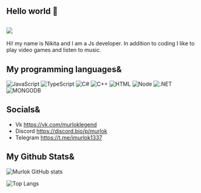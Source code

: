## Hello world 👋
![](https://komarev.com/ghpvc/?username=Sladkiy-Murlok)
---
Hi! my name is Nikita and I am a Js developer. In addition to coding I like to play video games and listen to music.

## My programming languages&

![JavaScript](https://img.shields.io/badge/JavaScript-F7DF1E?style=for-the-badge&logo=javascript&logoColor=black)
![TypeScript](https://img.shields.io/badge/TypeScript-007ACC?style=for-the-badge&logo=typescript&logoColor=white)
![C#](https://img.shields.io/badge/C%23-239120?style=for-the-badge&logo=c-sharp&logoColor=white)
![С++](https://img.shields.io/badge/C%2B%2B-00599C?style=for-the-badge&logo=c%2B%2B&logoColor=white)
![HTML](https://img.shields.io/badge/HTML-9146FF?style=for-the-badge&logo=html5&logoColor=white)
![Node](https://img.shields.io/badge/Node.js-43853D?style=for-the-badge&logo=node.js&logoColor=white)
![.NET](https://img.shields.io/badge/.NET-5C2D91?style=for-the-badge&logo=.net&logoColor=white)
![MONGODB](https://img.shields.io/badge/MongoDB-4EA94B?style=for-the-badge&logo=mongodb&logoColor=white)

## Socials&

- Vk https://vk.com/murloklegend
- Discord https://discord.bio/p/murlok
- Telegram https://t.me/imurlok1337



## My Github Stats&

![Murlok GitHub stats](https://github-readme-stats.vercel.app/api?username=Sladkiy-Murlok&show_icons=true&theme=radical)

![Top Langs](https://github-readme-stats.vercel.app/api/top-langs/?username=Sladkiy-Murlok&layout=compact)
